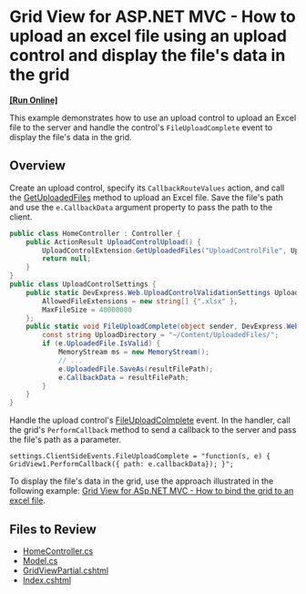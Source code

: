 # Grid View for ASP.NET MVC - How to upload an excel file using an upload control and display the file's data in the grid
<!-- run online -->
**[[Run Online]](https://codecentral.devexpress.com/t449148/)**
<!-- run online end -->

This example demonstrates how to use an upload control to upload an Excel file to the server and handle the control's `FileUploadComplete` event to display the file's data in the grid.

## Overview

Create an upload control, specify its `CallbackRouteValues` action, and call the [GetUploadedFiles](https://docs.devexpress.com/AspNetMvc/DevExpress.Web.Mvc.UploadControlExtension.GetUploadedFiles.overloads) method to upload an Excel file. Save the file's path and use the `e.CallbackData` argument property to pass the path to the client.

```cs
public class HomeController : Controller {
    public ActionResult UploadControlUpload() {
        UploadControlExtension.GetUploadedFiles("UploadControlFile", UploadControlSettings.UploadValidationSettings, UploadControlSettings.FileUploadComplete);
        return null;
    }
}
public class UploadControlSettings {
    public static DevExpress.Web.UploadControlValidationSettings UploadValidationSettings = new DevExpress.Web.UploadControlValidationSettings() {
        AllowedFileExtensions = new string[] {".xlsx" },
        MaxFileSize = 40000000
    };
    public static void FileUploadComplete(object sender, DevExpress.Web.FileUploadCompleteEventArgs e) {
        const string UploadDirectory = "~/Content/UploadedFiles/";
        if (e.UploadedFile.IsValid) {
            MemoryStream ms = new MemoryStream();
            // ...
            e.UploadedFile.SaveAs(resultFilePath);
            e.CallbackData = resultFilePath;
        }
    }
}
```

Handle the upload control's [FileUploadColmplete](https://docs.devexpress.com/AspNet/js-ASPxClientUploadControl.FileUploadComplete) event. In the handler, call the grid's `PerformCallback` method to send a callback to the server and pass the file's path as a parameter.

```cshtml
settings.ClientSideEvents.FileUploadComplete = "function(s, e) { GridView1.PerformCallback({ path: e.callbackData}); }";
```

To display the file's data in the grid, use the approach illustrated in the following example: [Grid View for ASp.NET MVC - How to bind the grid to an excel file](https://github.com/DevExpress-Examples/how-to-bind-gridview-with-excel-file-e4458).

## Files to Review

* [HomeController.cs](./CS/T449148/Controllers/HomeController.cs)
* [Model.cs](./CS/T449148/Models/Model.cs)
* [GridViewPartial.cshtml](./CS/T449148/Views/Home/GridViewPartial.cshtml)
* [Index.cshtml](./CS/T449148/Views/Home/Index.cshtml)
